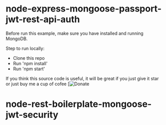 # node-express-mongoose-passport-jwt-rest-api-auth

Before run this example, make sure you have installed and running MongoDB.

Step to run locally:

* Clone this repo
* Run 'npm install'
* Run 'npm start'

If you think this source code is useful, it will be great if you just give it star or just buy me a cup of cofee [![Donate](http://p-y.tm/zuxXN2or)
# node-rest-boilerplate-mongoose-jwt-security
